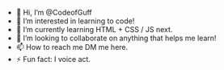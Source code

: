 - 👋 Hi, I’m @CodeofGuff
- 👀 I’m interested in learning to code!
- 🌱 I’m currently learning HTML + CSS / JS next.
- 💞️ I’m looking to collaborate on anything that helps me learn!
- 📫 How to reach me DM me here. 
- ⚡ Fun fact: I voice act. 

<!---
CodeofGuff/CodeofGuff is a ✨ special ✨ repository because its `README.md` (this file) appears on your GitHub profile.
You can click the Preview link to take a look at your changes.
--->

